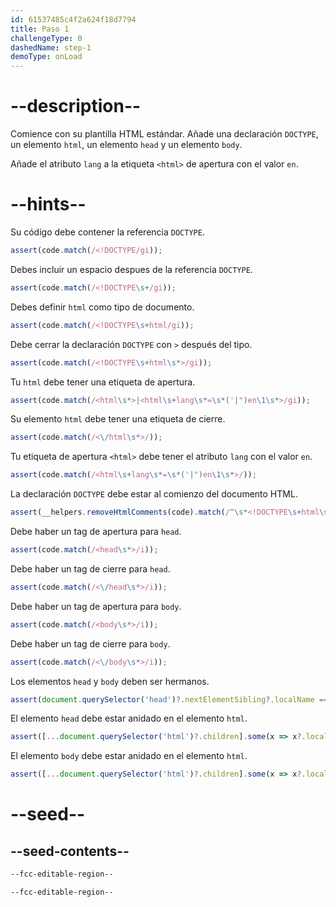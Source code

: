 ```yaml
---
id: 61537485c4f2a624f18d7794
title: Paso 1
challengeType: 0
dashedName: step-1
demoType: onLoad
---
```


# --description--

Comience con su plantilla HTML estándar. Añade una declaración `DOCTYPE`, un elemento `html`, un elemento `head` y un elemento `body`.

Añade el atributo `lang` a la etiqueta `<html>` de apertura con el valor `en`.

# --hints--

Su código debe contener la referencia `DOCTYPE`.

```js
assert(code.match(/<!DOCTYPE/gi));
```

Debes incluir un espacio despues de la referencia `DOCTYPE`.

```js
assert(code.match(/<!DOCTYPE\s+/gi));
```

Debes definir `html` como tipo de documento.

```js
assert(code.match(/<!DOCTYPE\s+html/gi));
```

Debe cerrar la declaración `DOCTYPE` con `>` después del tipo.

```js
assert(code.match(/<!DOCTYPE\s+html\s*>/gi));
```

Tu `html` debe tener una etiqueta de apertura.

```js
assert(code.match(/<html\s*>|<html\s+lang\s*=\s*('|")en\1\s*>/gi));
```

Su elemento `html` debe tener una etiqueta de cierre.

```js
assert(code.match(/<\/html\s*>/));
```

Tu etiqueta de apertura `<html>` debe tener el atributo `lang` con el valor `en`.

```js
assert(code.match(/<html\s+lang\s*=\s*('|")en\1\s*>/));
```

La declaración `DOCTYPE` debe estar al comienzo del documento HTML.

```js
assert(__helpers.removeHtmlComments(code).match(/^\s*<!DOCTYPE\s+html\s*>/i));
```

Debe haber un tag de apertura para `head`.

```js
assert(code.match(/<head\s*>/i));
```

Debe haber un tag de cierre para `head`.

```js
assert(code.match(/<\/head\s*>/i));
```

Debe haber un tag de apertura para `body`.

```js
assert(code.match(/<body\s*>/i));
```

Debe haber un tag de cierre para `body`.

```js
assert(code.match(/<\/body\s*>/i));
```

Los elementos `head` y `body` deben ser hermanos.

```js
assert(document.querySelector('head')?.nextElementSibling?.localName === 'body');
```

El elemento `head` debe estar anidado en el elemento `html`.

```js
assert([...document.querySelector('html')?.children].some(x => x?.localName === 'head'));
```

El elemento `body` debe estar anidado en el elemento `html`.

```js
assert([...document.querySelector('html')?.children].some(x => x?.localName === 'body'));
```

# --seed--

## --seed-contents--

```html
--fcc-editable-region--

--fcc-editable-region--
```

```css

```

